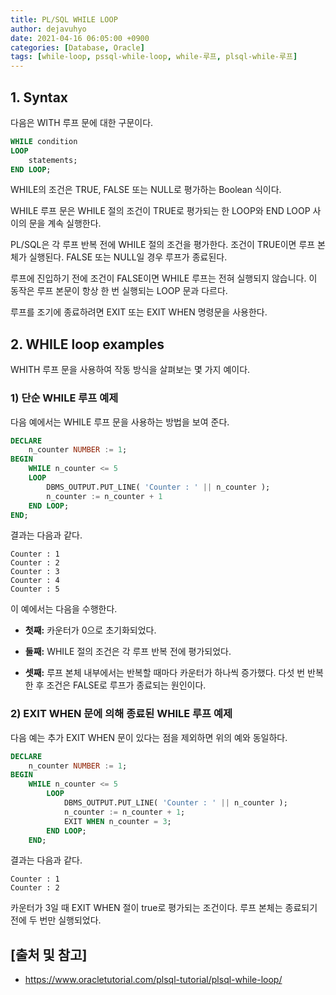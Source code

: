 ```yaml
---
title: PL/SQL WHILE LOOP
author: dejavuhyo
date: 2021-04-16 06:05:00 +0900
categories: [Database, Oracle]
tags: [while-loop, pssql-while-loop, while-루프, plsql-while-루프]
---
```


## 1. Syntax
다음은 WITH 루프 문에 대한 구문이다.

```sql
WHILE condition
LOOP
    statements;
END LOOP;
```

WHILE의 조건은 TRUE, FALSE 또는 NULL로 평가하는 Boolean 식이다.

WHILE 루프 문은 WHILE 절의 조건이 TRUE로 평가되는 한 LOOP와 END LOOP 사이의 문을 계속 실행한다.

PL/SQL은 각 루프 반복 전에 WHILE 절의 조건을 평가한다. 조건이 TRUE이면 루프 본체가 실행된다. FALSE 또는 NULL일 경우 루프가 종료된다.

루프에 진입하기 전에 조건이 FALSE이면 WHILE 루프는 전혀 실행되지 않습니다. 이 동작은 루프 본문이 항상 한 번 실행되는 LOOP 문과 다르다.

루프를 조기에 종료하려면 EXIT 또는 EXIT WHEN 명령문을 사용한다.

## 2. WHILE loop examples
WHITH 루프 문을 사용하여 작동 방식을 살펴보는 몇 가지 예이다.

### 1) 단순 WHILE 루프 예제
다음 예에서는 WHILE 루프 문을 사용하는 방법을 보여 준다.

```sql
DECLARE
    n_counter NUMBER := 1;
BEGIN
    WHILE n_counter <= 5
    LOOP
        DBMS_OUTPUT.PUT_LINE( 'Counter : ' || n_counter );
        n_counter := n_counter + 1
    END LOOP;
END;
```

결과는 다음과 같다.

```text
Counter : 1
Counter : 2
Counter : 3
Counter : 4
Counter : 5
```

이 예에서는 다음을 수행한다.

* __첫째:__ 카운터가 0으로 초기화되었다.

* __둘째:__ WHILE 절의 조건은 각 루프 반복 전에 평가되었다.

* __셋째:__ 루프 본체 내부에서는 반복할 때마다 카운터가 하나씩 증가했다. 다섯 번 반복한 후 조건은 FALSE로 루프가 종료되는 원인이다.

### 2) EXIT WHEN 문에 의해 종료된 WHILE 루프 예제
다음 예는 추가 EXIT WHEN 문이 있다는 점을 제외하면 위의 예와 동일하다.

```sql
DECLARE
    n_counter NUMBER := 1;
BEGIN
    WHILE n_counter <= 5
        LOOP
            DBMS_OUTPUT.PUT_LINE( 'Counter : ' || n_counter );
            n_counter := n_counter + 1;
            EXIT WHEN n_counter = 3;
        END LOOP;
    END;
```

결과는 다음과 같다.

```text
Counter : 1
Counter : 2
```

카운터가 3일 때 EXIT WHEN 절이 true로 평가되는 조건이다. 루프 본체는 종료되기 전에 두 번만 실행되었다.

## [출처 및 참고]
* <https://www.oracletutorial.com/plsql-tutorial/plsql-while-loop/>
